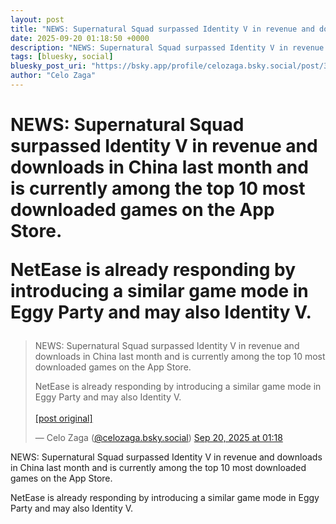 ```yaml
---
layout: post
title: "NEWS: Supernatural Squad surpassed Identity V in revenue and downloads in China last month and is currently among the top 10 most downloaded games on the App Store.  NetEase is already responding by introducing a similar game mode in Eggy Party and may also Identity V."
date: 2025-09-20 01:18:50 +0000
description: "NEWS: Supernatural Squad surpassed Identity V in revenue and downloads in China last month and is currently among the top 10 most downloaded games on th..."
tags: [bluesky, social]
bluesky_post_uri: "https://bsky.app/profile/celozaga.bsky.social/post/3lza7j7pynn2j"
author: "Celo Zaga"
---
```


<h1 class="bluesky-post-title">NEWS: Supernatural Squad surpassed Identity V in revenue and downloads in China last month and is currently among the top 10 most downloaded games on the App Store.

NetEase is already responding by introducing a similar game mode in Eggy Party and may also Identity V.</h1>


<blockquote class="bluesky-embed" data-bluesky-uri="at://did:plc:lmh6rennptq77inaztnovw4b/app.bsky.feed.post/3lza7j7pynn2j" data-bluesky-embed-color-mode="system">
<p lang="">NEWS: Supernatural Squad surpassed Identity V in revenue and downloads in China last month and is currently among the top 10 most downloaded games on the App Store.

NetEase is already responding by introducing a similar game mode in Eggy Party and may also Identity V.<br><br><a href="https://bsky.app/profile/celozaga.bsky.social/post/3lza7j7pynn2j">[post original]</a></p>
&mdash; Celo Zaga (<a href="https://bsky.app/profile/did:plc:lmh6rennptq77inaztnovw4b">@celozaga.bsky.social</a>) <a href="https://bsky.app/profile/celozaga.bsky.social/post/3lza7j7pynn2j">Sep 20, 2025 at 01:18</a>
</blockquote>
<script async src="https://embed.bsky.app/static/embed.js" charset="utf-8"></script>


<p class="bluesky-post-description">NEWS: Supernatural Squad surpassed Identity V in revenue and downloads in China last month and is currently among the top 10 most downloaded games on the App Store.

NetEase is already responding by introducing a similar game mode in Eggy Party and may also Identity V.</p>
